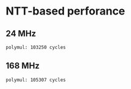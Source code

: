
# NTT-based perforance

## 24 MHz
```
polymul: 103250 cycles
```

## 168 MHz
```
polymul: 105307 cycles
```
